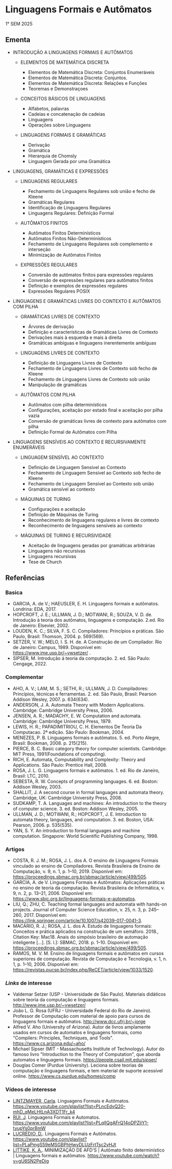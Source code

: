 # Linguagens Formais e Autômatos

1° SEM 2025

## Ementa

* INTRODUÇÃO A LINGUAGENS FORMAIS E AUTÔMATOS

    * ELEMENTOS DE MATEMÁTICA DISCRETA

        * Elementos de Matemática Discreta: Conjuntos Enumeráveis
        * Elementos de Matemática Discreta: Conjuntos.
        * Elementos de Matemática Discreta: Relações e Funções
        * Teoremas e Demonstraçoes

    * CONCEITOS BÁSICOS DE LINGUAGENS

        * Alfabetos, palavras
        * Cadeias e concatenação de cadeias
        * Linguagens
        * Operações sobre Linguagens

    * LINGUAGENS FORMAIS E GRAMÁTICAS
    
        * Derivação
        * Gramática
        * Hierarquia de Chomsly
        * Linguagem Gerada por uma Gramática

* LINGUAGENS, GRAMÁTICAS E EXPRESSÕES

    * LINGUAGENS REGULARES

        * Fechamento de Linguagens Regulares sob união e fecho de Kleene
        * Gramáticas Regulares
        * Identificação de Linguagens Regulares
        * Linguagens Regulares: Definição Formal

    * AUTÔMATOS FINITOS

        * Autômatos Finitos Determinísticos
        * Autômatos Finitos Não-Determinísticos
        * Fechamento de Linguagens Regulares sob complemento e interseção
        * Minimização de Autômatos Finitos

    * EXPRESSÕES REGULARES

        * Conversão de autômatos finitos para expressões regulares
        * Conversão de expressões regulares para autômatos finitos
        * Definição e exemplos de expressões regulares
        * Expressões Regulares POSIX

* LINGUAGENS E GRAMÁTICAS LIVRES DO CONTEXTO E AUTÔMATOS COM PILHA

    * GRAMÁTICAS LIVRES DE CONTEXTO

        * Árvores de derivação
        * Definição e características de Gramáticas Livres de Contexto
        * Derivações mais à esquerda e mais à direita
        * Gramáticas ambíguas e linguagens inerentemente ambíguas

    * LINGUAGENS LIVRES DE CONTEXTO

        * Definição de Linguagens Livres de Contexto
        * Fechamento de Linguagens Livres de Contexto sob fecho de Kleene
        * Fechamento de Linguagens Livres de Contexto sob união
        * Manipulação de gramáticas

    * AUTÔMATOS COM PILHA

        * Autômatos com pilha determinísticos
        * Configurações, aceitação por estado final e aceitação por pilha vazia
        * Conversão de gramáticas livres de contexto para autômatos com pilha
        * Definição Formal de Autômatos com Pilha



* LINGUAGENS SENSÍVEIS AO CONTEXTO E RECURSIVAMENTE ENUMERÁVEIS

    * LINGUAGEM SENSÍVEL AO CONTEXTO

        * Definição de Linguagem Sensível ao Contexto
        * Fechamento de Linguagem Sensível ao Contexto sob fecho de Kleene
        * Fechamento de Linguagem Sensível ao Contexto sob união
        * Gramática sensível ao contexto

    * MÁQUINAS DE TURING

        * Configurações e aceitação
        * Definição de Máquinas de Turing
        * Reconhecimento de linguagens regulares e livres de contexto
        * Reconhecimento de linguagens sensíveis ao contexto

    * MÁQUINAS DE TURING E RECURSIVIDADE

        * Aceitação de linguagens geradas por gramáticas arbitrárias
        * Linguagens não recursivas
        * Linguagens recursivas
        * Tese de Church

## Referências

### Basica

* GARCIA, A. de V.; HAEUSLER, E. H. Linguagens formais e autômatos. Londrina: EDA, 2017.
* HOPCROFT, J. E.; ULLMAN, J. D.; MOTWANI, R.; SOUZA, V. D. de. Introdução à teoria dos autômatos, linguagens e computação. 2.ed. Rio de Janeiro: Elsevier, 2002.
* LOUDEN, K. C.; SILVA, F. S. C. Compiladores: Princípios e práticas. São Paulo, Brasil: Thomson, 2004. p. 569(569).
* SETZER, V. W.; MELO, I. S. H. de. A Construção de um Compilador. Rio de Janeiro: Campus, 1989. Disponível em: https://www.ime.usp.br/~vwsetzer/ .
* SIPSER, M. Introdução á teoria da computação. 2. ed. São Paulo: Cengage, 2022.

### Complementar

* AHO, A. V.; LAM, M. S.; SETHI, R.; ULLMAN, J. D. Compiladores: Princípios, técnicas e ferramentas. 2. ed. São Paulo, Brasil: Pearson Addison Wesley, 2007. p. 634(634).
* ANDERSON, J. A. Automata Theory with Modern Applications. Cambridge: Cambridge University Press, 2006.
* JENSEN, A. R.; MADACHY, E. W. Computation and automata. Cambridge: Cambridge University Press, 1979.
* LEWIS, H. R.; PAPADIMITRIOU, C. H. Elementos De Teoria Da Computacao. 2ª edição. São Paulo: Bookman, 2004.
* MENEZES, P. B. Linguagens formais e autômatos. 5. ed. Porto Alegre, Brasil: Bookman, 2008. p. 215(215).
* PIERCE, B. C. Basic category theory for computer scientists. Cambridge: MIT Press, 1991(Foundations of computing).
* RICH, E. Automata, Computability and Complexity: Theory and Applications. São Paulo: Prentice Hall, 2008.
* ROSA, J. L. G. Linguagens formais e autômatos. 1. ed. Rio de Janeiro, Brasil: LTC, 2010.
* SEBESTA, R. W. Concepts of programming languages. 6. ed. Boston: Addison Wesley, 2003.
* SHALLIT, J. A second course in formal languages and automata theory. Cambridge, UK: Cambridge University Press, 2008.
* SUDKAMP, T. A. Languages and machines: An introduction to the theory of computer science. 3. ed. Boston: Addison Wesley, 2005.
* ULLMAN, J. D.; MOTWANI, R.; HOPCROFT, J. E. Introduction to automata theory, languages, and computation. 3. ed. Boston, USA: Pearson, 2006. p. 535(535).
* YAN, S. Y. An introduction to formal languages and machine computation. Singapore: World Scientific Publishing Company, 1998.

### Artigos

* COSTA, R. J. M.; ROSA, J. L. dos A. O ensino de Linguagens Formais vinculado ao ensino de Compiladores. Revista Brasileira de Ensino de Computação, v. 9, n. 1, p. 1–10, 2019. Disponível em: https://proceedings.sbmac.org.br/sbmac/article/view/499/505.
* GARCIA, A. de V. Linguagens Formais e Autômatos: Aplicações práticas no ensino de teoria da computação. Revista Brasileira de Informática, v. 9, n. 2, p. 13–21, 2006. Disponível em: https://www.sbic.org.br/linguagens-formais-e-automatos.
* LIU, Q.; ZHU, C. Teaching formal languages and automata with hands-on projects. Journal of Computer Science Education, v. 25, n. 3, p. 245–260, 2017. Disponível em: https://link.springer.com/article/10.1007/s42039-017-0041-3.
* MACÁRIO, R. J.; ROSA, J. L. dos A. Estudo de linguagens formais: Conceitos e prática aplicados na construção de um semáforo. 2018., Citation Key: Mac18. Anais do simpósio brasileiro de automação inteligente [...]. [S. l.]: SBMAC, 2018. p. 1–10. Disponível em: https://proceedings.sbmac.org.br/sbmac/article/view/499/505.
* RAMOS, M. V. M. Ensino de linguagens formais e autômatos em cursos superiores de computação. Revista de Computação e Tecnologia, v. 1, n. 1, p. 1–10, 2006. Disponível em: https://revistas.pucsp.br/index.php/ReCET/article/view/1033/1520.

### *Links* de interesse

* Valdemar Setzer (USP - Universidade de São Paulo). Materiais didáticos sobre teoria da computação e linguagens formais. http://www.ime.usp.br/~vwsetzer/
* João L. G. Rosa (UFRJ - Universidade Federal do Rio de Janeiro). Professor de Computação com material de apoio para cursos de linguagens formais e autômatos. http://www.dcc.ufrj.br/~jorge
* Alfred V. Aho (University of Arizona). Autor de livros amplamente usados em cursos de automatos e linguagens formais, como "Compilers: Principles, Techniques, and Tools". https://www.cs.arizona.edu/~aho/
* Michael Sipser (MIT - Massachusetts Institute of Technology). Autor do famoso livro "Introduction to the Theory of Computation", que aborda automatos e linguagens formais. https://people.csail.mit.edu/sipser/
* Douglas Comer (Purdue University). Leciona sobre teorias de computação e linguagens formais, e tem material de suporte acessível online. https://www.cs.purdue.edu/homes/comp

### Vídeos de interesse

* [LINTZMAYER, Carla](http://professor.ufabc.edu.br/~carla.negri/). Linguagens Formais e Autômatos. https://www.youtube.com/playlist?list=PLncEdvQ20-mhD_qMeLHtLnA3XDT1Fr_k4
* [RUI, J](https://prof-joserui.notion.site/AEDsI-Turma-Virtual-f89e5433c0fd4d2cbb287660a8154dc0). Linguagens Formais e Automatos. https://www.youtube.com/playlist?list=PLqlIQgAFrQ14oDPZliY1-tyupYs0prBmW
* [LUCRÉDIO, D.](https://bv.fapesp.br/pt/pesquisador/11567/daniel-lucredio/). Linguagens Formais e Autômatos. https://www.youtube.com/playlist?list=PLaPmgS59eMSGBPhHwyDLUzFrtTsc2yHJt
* [LITTIKE, K. A.](https://scholargps.com/scholars/20283965333364/kaio-alan-littike). MINIMIZAÇÃO DE AFD'S | Autômato finito determinístico | Linguagens formais e autômatos. https://www.youtube.com/watch?v=gU6SN2PeDjg 
